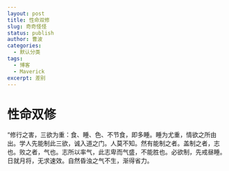 ```yaml
---
layout: post
title: 性命双修
slug: 奇奇怪怪
status: publish
author: 曹波
categories: 
  - 默认分类
tags: 
  - 博客
  - Maverick
excerpt: 差别
---
```


# 性命双修

“修行之害，三欲为重：食、睡、色、不节食，即多睡。睡为尤重，情欲之所由出。学人先能制此三欲，诚入道之门。人莫不知。然有能制之者。盖制之者，志也。败之者，气也。志所以率气，此志卑而气盛，不能胜也。必欲制，先戒昼睡。日就月将，无求速效。自然昏浊之气不生，渐得省力。